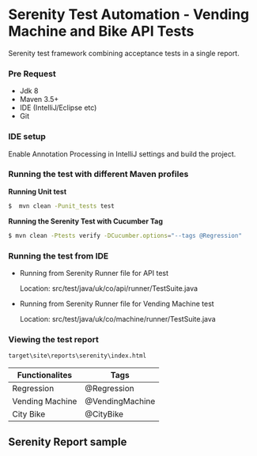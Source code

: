 # Serenity Test Automation -  Vending Machine and Bike API Tests

Serenity test framework combining acceptance tests in a single report.

### Pre Request

* Jdk 8
* Maven 3.5+
* IDE (IntelliJ/Eclipse etc)
* Git

### IDE setup

Enable Annotation Processing in IntelliJ settings and build the project. 

### Running the test with different Maven profiles

**Running Unit test**
```sh
$  mvn clean -Punit_tests test
```

**Running the Serenity Test with Cucumber Tag**
```sh
$ mvn clean -Ptests verify -DCucumber.options="--tags @Regression"
```

### Running the test from IDE

* Running from Serenity Runner file for API test

  Location: src/test/java/uk/co/api/runner/TestSuite.java
  
* Running from Serenity Runner file for Vending Machine test

  Location: src/test/java/uk/co/machine/runner/TestSuite.java

### Viewing the test report

```sh
target\site\reports\serenity\index.html
```


Functionalites | Tags | 
--- | --- |
Regression | @Regression | 
Vending Machine | @VendingMachine| 
City Bike | @CityBike | 

## Serenity Report sample

